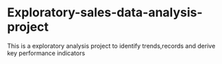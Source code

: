 # Exploratory-sales-data-analysis-project
This is a exploratory analysis project to identify trends,records and derive key performance indicators
